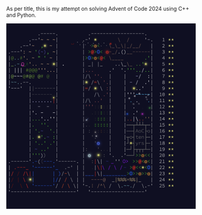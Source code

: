 As per title, this is my attempt on solving Advent of Code 2024 using C++ and Python.

![](50_stars.png)
